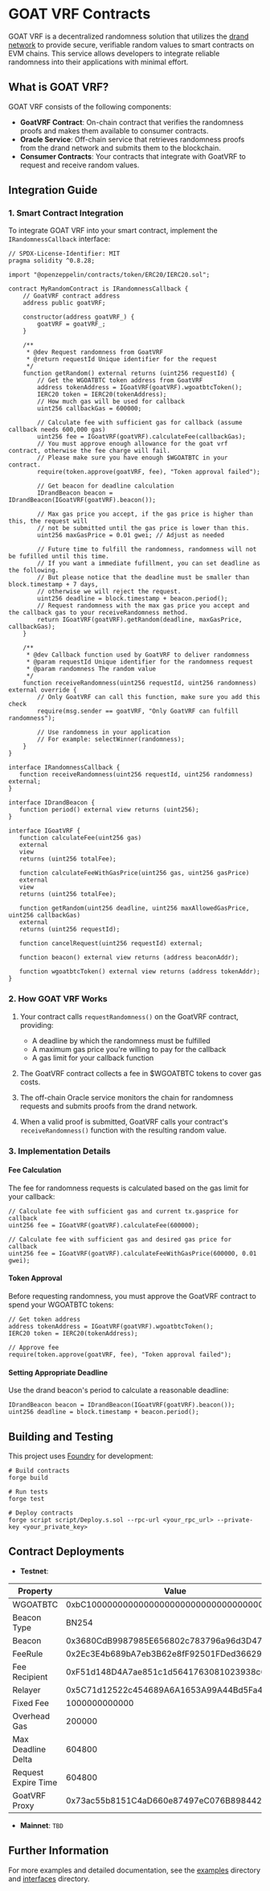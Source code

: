 # GOAT VRF Contracts

GOAT VRF is a decentralized randomness solution that utilizes the [drand network](https://drand.love/) to provide secure, verifiable random values to smart contracts on EVM chains. This service allows developers to integrate reliable randomness into their applications with minimal effort.

## What is GOAT VRF?

GOAT VRF consists of the following components:

- **GoatVRF Contract**: On-chain contract that verifies the randomness proofs and makes them available to consumer contracts.
- **Oracle Service**: Off-chain service that retrieves randomness proofs from the drand network and submits them to the blockchain.
- **Consumer Contracts**: Your contracts that integrate with GoatVRF to request and receive random values.

## Integration Guide

### 1. Smart Contract Integration

To integrate GOAT VRF into your smart contract, implement the `IRandomnessCallback` interface:

```solidity
// SPDX-License-Identifier: MIT
pragma solidity ^0.8.28;

import "@openzeppelin/contracts/token/ERC20/IERC20.sol";

contract MyRandomContract is IRandomnessCallback {
    // GoatVRF contract address
    address public goatVRF;
    
    constructor(address goatVRF_) {
        goatVRF = goatVRF_;
    }
    
    /**
     * @dev Request randomness from GoatVRF
     * @return requestId Unique identifier for the request
     */
    function getRandom() external returns (uint256 requestId) {
        // Get the WGOATBTC token address from GoatVRF
        address tokenAddress = IGoatVRF(goatVRF).wgoatbtcToken();
        IERC20 token = IERC20(tokenAddress);
        // How much gas will be used for callback
        uint256 callbackGas = 600000;
        
        // Calculate fee with sufficient gas for callback (assume callback needs 600,000 gas)
        uint256 fee = IGoatVRF(goatVRF).calculateFee(callbackGas);
        // You must approve enough allowance for the goat vrf contract, otherwise the fee charge will fail.
        // Please make sure you have enough $WGOATBTC in your contract.
        require(token.approve(goatVRF, fee), "Token approval failed");
        
        // Get beacon for deadline calculation
        IDrandBeacon beacon = IDrandBeacon(IGoatVRF(goatVRF).beacon());
        
        // Max gas price you accept, if the gas price is higher than this, the request will 
        // not be submitted until the gas price is lower than this.
        uint256 maxGasPrice = 0.01 gwei; // Adjust as needed

        // Future time to fulfill the randomness, randomness will not be fufilled until this time.
        // If you want a immediate fufillment, you can set deadline as the following.
        // But please notice that the deadline must be smaller than block.timestamp + 7 days,
        // otherwise we will reject the request.
        uint256 deadline = block.timestamp + beacon.period();
        // Request randomness with the max gas price you accept and the callback gas to your receiveRandomness method.
        return IGoatVRF(goatVRF).getRandom(deadline, maxGasPrice, callbackGas);
    }
    
    /**
     * @dev Callback function used by GoatVRF to deliver randomness
     * @param requestId Unique identifier for the randomness request
     * @param randomness The random value
     */
    function receiveRandomness(uint256 requestId, uint256 randomness) external override {
        // Only GoatVRF can call this function, make sure you add this check
        require(msg.sender == goatVRF, "Only GoatVRF can fulfill randomness");
        
        // Use randomness in your application
        // For example: selectWinner(randomness);
    }
}

interface IRandomnessCallback {
   function receiveRandomness(uint256 requestId, uint256 randomness) external;
}

interface IDrandBeacon {
   function period() external view returns (uint256);
}

interface IGoatVRF {
   function calculateFee(uint256 gas)
   external
   view
   returns (uint256 totalFee);

   function calculateFeeWithGasPrice(uint256 gas, uint256 gasPrice)
   external
   view
   returns (uint256 totalFee);

   function getRandom(uint256 deadline, uint256 maxAllowedGasPrice, uint256 callbackGas)
   external
   returns (uint256 requestId);

   function cancelRequest(uint256 requestId) external;

   function beacon() external view returns (address beaconAddr);

   function wgoatbtcToken() external view returns (address tokenAddr);
}
```

### 2. How GOAT VRF Works

1. Your contract calls `requestRandomness()` on the GoatVRF contract, providing:
   - A deadline by which the randomness must be fulfilled
   - A maximum gas price you're willing to pay for the callback
   - A gas limit for your callback function

2. The GoatVRF contract collects a fee in $WGOATBTC tokens to cover gas costs.

3. The off-chain Oracle service monitors the chain for randomness requests and submits proofs from the drand network.

4. When a valid proof is submitted, GoatVRF calls your contract's `receiveRandomness()` function with the resulting random value.

### 3. Implementation Details

#### Fee Calculation

The fee for randomness requests is calculated based on the gas limit for your callback:

```solidity
// Calculate fee with sufficient gas and current tx.gasprice for callback
uint256 fee = IGoatVRF(goatVRF).calculateFee(600000);

// Calculate fee with sufficient gas and desired gas price for callback
uint256 fee = IGoatVRF(goatVRF).calculateFeeWithGasPrice(600000, 0.01 gwei);
```

#### Token Approval

Before requesting randomness, you must approve the GoatVRF contract to spend your WGOATBTC tokens:

```solidity
// Get token address
address tokenAddress = IGoatVRF(goatVRF).wgoatbtcToken();
IERC20 token = IERC20(tokenAddress);

// Approve fee
require(token.approve(goatVRF, fee), "Token approval failed");
```

#### Setting Appropriate Deadline

Use the drand beacon's period to calculate a reasonable deadline:

```solidity
IDrandBeacon beacon = IDrandBeacon(IGoatVRF(goatVRF).beacon());
uint256 deadline = block.timestamp + beacon.period();
```

## Building and Testing

This project uses [Foundry](https://book.getfoundry.sh/) for development:

```shell
# Build contracts
forge build

# Run tests
forge test

# Deploy contracts
forge script script/Deploy.s.sol --rpc-url <your_rpc_url> --private-key <your_private_key>
```

## Contract Deployments

- **Testnet**: 

| Property              | Value                                                         |
|-----------------------|---------------------------------------------------------------|
| WGOATBTC              | 0xbC10000000000000000000000000000000000000                     |
| Beacon Type           | BN254                                                         |
| Beacon                | 0x3680CdB9987985E656802c783796a96d3D474fA5                     |
| FeeRule               | 0x2Ec3E4b689bA7eb3B62e8fF92501FDed36629351                     |
| Fee Recipient         | 0xF51d148D4A7ae851c1d5641763081023938c6342                     |
| Relayer               | 0x5C71d12522c454689A6A1653A99A44Bd5Fa4A65B                     |
| Fixed Fee             | 1000000000000                                                 |
| Overhead Gas          | 200000                                                        |
| Max Deadline Delta    | 604800                                                        |
| Request Expire Time   | 604800                                                        |
| GoatVRF Proxy         | 0x73ac55b8151C4aD660e87497eC076B898442Ea66                     |

- **Mainnet**: `TBD`

## Further Information

For more examples and detailed documentation, see the [examples](./src/examples/) directory and [interfaces](./src/interfaces/) directory.
